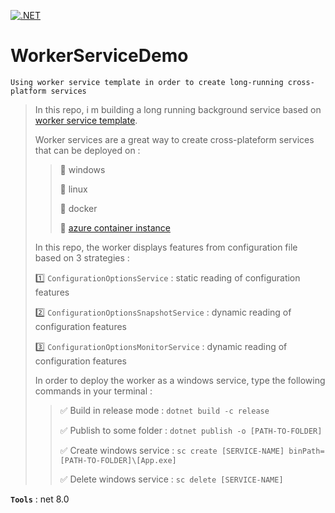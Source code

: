 [![.NET](https://github.com/aimenux/WorkerServiceDemo/actions/workflows/ci.yml/badge.svg?branch=main)](https://github.com/aimenux/WorkerServiceDemo/actions/workflows/ci.yml)

# WorkerServiceDemo
```
Using worker service template in order to create long-running cross-platform services
```

> In this repo, i m building a long running background service based on [worker service template](https://docs.microsoft.com/en-us/aspnet/core/fundamentals/host/hosted-services?view=aspnetcore-5.0&tabs=visual-studio#worker-service-template).
>
> Worker services are a great way to create cross-plateform services that can be deployed on :
>
>> :pushpin: windows
>>
>> :pushpin: linux
>>
>> :pushpin: docker
>>
>> :pushpin: [azure container instance](https://devblogs.microsoft.com/aspnet/dotnet-core-workers-in-azure-container-instances/)
>
> In this repo, the worker displays features from configuration file based on 3 strategies :
>
> :one: `ConfigurationOptionsService` : static reading of configuration features
>
> :two: `ConfigurationOptionsSnapshotService` : dynamic reading of configuration features
>
> :three: `ConfigurationOptionsMonitorService` : dynamic reading of configuration features
>
> In order to deploy the worker as a windows service, type the following commands in your terminal :
>
>> :white_check_mark: Build in release mode : `dotnet build -c release`
>>
>> :white_check_mark: Publish to some folder : `dotnet publish -o [PATH-TO-FOLDER]`
>>
>> :white_check_mark: Create windows service : `sc create [SERVICE-NAME] binPath=[PATH-TO-FOLDER]\[App.exe]`
>>
>> :white_check_mark: Delete windows service : `sc delete [SERVICE-NAME]`
>

**`Tools`** : net 8.0

